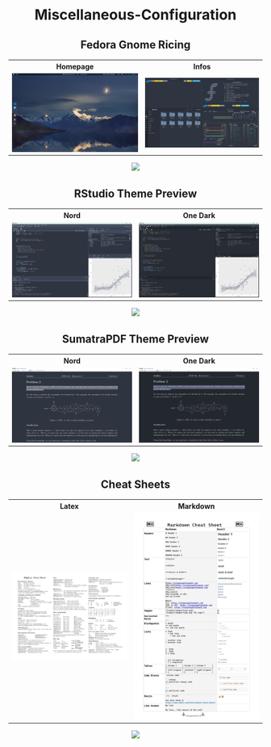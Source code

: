 <h1 align="center">Miscellaneous-Configuration</h1>

<h2 align="center">Fedora Gnome Ricing</h2>

<div align="center">
<table>
  <tr>
    <th>Homepage</th>
    <th>Infos</th>
  </tr>
  <tr>
    <td><img src="/Linux%20Ricing/README.assets/Home.png" width="500" /></td>
    <td><img src="/Linux%20Ricing/README.assets/Infos.png" width="500" /></td>
  </tr>
</table>

[![](https://img.shields.io/badge/Visit%20Here-0d1117?style=for-the-badge&logoColor=white)](https://github.com/Sang-Buster/Miscellaneous-Configuration/tree/main/Linux%20Ricing)
</div>



<h2 align="center">RStudio Theme Preview</h2>

<div align="center">
<table>
  <tr>
    <th>Nord</th>
    <th>One Dark</th>
  </tr>
  <tr>
    <td><img src="/RStudio%20Themes/README.assets/Nord%20Theme%20Preview.png" width="500" /></td>
    <td><img src="/RStudio%20Themes/README.assets/One-Dark%20Theme%20Preview.png" width="500" /></td>
  </tr>
</table>

[![](https://img.shields.io/badge/Visit%20Here-0d1117?style=for-the-badge&logoColor=white)](https://github.com/Sang-Buster/Miscellaneous-Configuration/tree/main/RStudio%20Themes)
</div>



<h2 align="center">SumatraPDF Theme Preview</h2>

<div align="center">
<table>
  <tr>
    <th>Nord</th>
    <th>One Dark</th>
  </tr>
  <tr>
    <td><img src="/SumatraPDF%20Themes/README.assets/Nord.png" width="500" /></td>
    <td><img src="/SumatraPDF%20Themes/README.assets/One-Dark.png" width="500" /></td>
  </tr>
</table>

[![](https://img.shields.io/badge/Visit%20Here-0d1117?style=for-the-badge&logoColor=white)](https://github.com/Sang-Buster/Miscellaneous-Configuration/tree/main/SumatraPDF%20Themes)
</div>




<h2 align="center">Cheat Sheets</h2>

<div align="center">
<table>
  <tr>
    <th>Latex</th>
    <th>Markdown</th>
  </tr>
  <tr>
    <td><img src="/Cheat%20Sheets/README.assets/Latex.png" width="500" /></td>
    <td><img src="/Cheat%20Sheets/README.assets/Markdown.png" width="500" /></td>
  </tr>
</table>

[![](https://img.shields.io/badge/Visit%20Here-0d1117?style=for-the-badge&logoColor=white)](https://github.com/Sang-Buster/Miscellaneous-Configuration/tree/main/Cheat%20Sheets)
</div>
